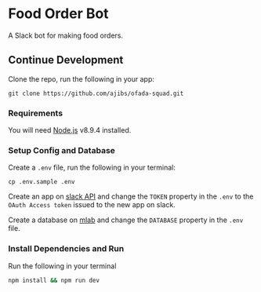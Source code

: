 # Food Order Bot
A Slack bot for making food orders.

## Continue Development
Clone the repo, run the following in your app:
```
git clone https://github.com/ajibs/ofada-squad.git
```

### Requirements 
You will need [Node.js](https://nodejs.org) v8.9.4 installed.

### Setup Config and Database
Create a `.env` file, run the following in your terminal: 
```
cp .env.sample .env
```

Create an app on [slack API](https://api.slack.com/apps) and change the `TOKEN` property in the  `.env` to the `OAuth Access token` issued to the new app on slack.

Create a database on [mlab](https://mlab.com) and change the `DATABASE` property in the  `.env` file.

### Install Dependencies and Run
Run the following in your terminal
```bash
npm install && npm run dev
```

